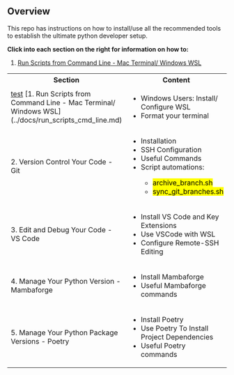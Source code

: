 ## Overview

This repo has instructions on how to install/use all the recommended tools to establish the ultimate python developer setup.

**Click into each section on the right for information on how to:**

1. [Run Scripts from Command Line - Mac Terminal/ Windows WSL](run_scripts_cmd_line.md)

<table>
  <tr>
    <th>Section</th>
    <th>Content</th>
  </tr>
  <tr>
    <td>
    <a href="run_scripts_cmd_line/#format-your-terminal">test</a>
    [1. Run Scripts from Command Line - Mac Terminal/ Windows WSL](../docs/run_scripts_cmd_line.md)
    </td>
    <td> 
        <ul>
            <li>Windows Users: Install/ Configure WSL</li>
            <li>Format your terminal</li>
        </ul>
    </td>
  </tr>
  <tr>
    <td>2. Version Control Your Code - Git</td>
    <td>
        <ul>
            <li>Installation</li>
            <li>SSH Configuration</li>
            <li>Useful Commands</li>
            <li>Script automations:</li>
                <ul>
                    <li><mark>archive_branch.sh</mark></li>
                    <li><mark>sync_git_branches.sh</mark></li>
                </ul>
        </ul>
    </td>
  </tr>
    <tr>
    <td>3. Edit and Debug Your Code - VS Code</td>
    <td> 
        <ul>
            <li>Install VS Code and Key Extensions</li>
            <li>Use VSCode with WSL</li>
            <li>Configure Remote-SSH Editing</li>
        </ul>
    </td>
  </tr>
  <tr>
    <td>4. Manage Your Python Version - Mambaforge</td>
    <td> 
        <ul>
            <li>Install Mambaforge</li>
            <li>Useful Mambaforge commands</li>
        </ul>
    </td>
  </tr>
  <tr>
    <td>5. Manage Your Python Package Versions - Poetry</td>
    <td> 
        <ul>
            <li>Install Poetry</li>
            <li>Use Poetry To Install Project Dependencies</li>
            <li>Useful Poetry commands</li>
        </ul>
    </td>
  </tr>
</table>
